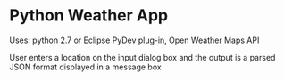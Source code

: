 Python Weather App
================

Uses:  python 2.7 or Eclipse PyDev plug-in, Open Weather Maps API  

User enters a location on the input dialog box and the output is a parsed JSON format displayed in a message box  
